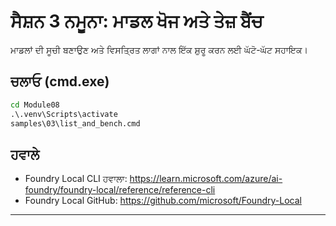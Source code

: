 <!--
CO_OP_TRANSLATOR_METADATA:
{
  "original_hash": "ed8edea2fc43898c2537130fb3ae6878",
  "translation_date": "2025-09-22T18:35:09+00:00",
  "source_file": "Module08/samples/03/README.md",
  "language_code": "pa"
}
-->
# ਸੈਸ਼ਨ 3 ਨਮੂਨਾ: ਮਾਡਲ ਖੋਜ ਅਤੇ ਤੇਜ਼ ਬੈਂਚ

ਮਾਡਲਾਂ ਦੀ ਸੂਚੀ ਬਣਾਉਣ ਅਤੇ ਵਿਸਤ੍ਰਿਤ ਲਾਗਾਂ ਨਾਲ ਇੱਕ ਸ਼ੁਰੂ ਕਰਨ ਲਈ ਘੱਟੋ-ਘੱਟ ਸਹਾਇਕ।

## ਚਲਾਓ (cmd.exe)
```cmd
cd Module08
.\.venv\Scripts\activate
samples\03\list_and_bench.cmd
```

## ਹਵਾਲੇ
- Foundry Local CLI ਹਵਾਲਾ: https://learn.microsoft.com/azure/ai-foundry/foundry-local/reference/reference-cli
- Foundry Local GitHub: https://github.com/microsoft/Foundry-Local

---

